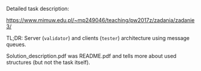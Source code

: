 Detailed task description:

https://www.mimuw.edu.pl/~mp249046/teaching/pw2017z/zadania/zadanie3/

TL;DR: Server (`validator`) and clients (`tester`) architecture using message queues.

Solution_description.pdf was README.pdf and tells more about used structures (but not the task itself).
